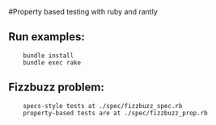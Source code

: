 #Property based testing with ruby and rantly

## Run examples: 

		bundle install
		bundle exec rake

## Fizzbuzz problem:

		specs-style tests at ./spec/fizzbuzz_spec.rb
		property-based tests are at ./spec/fizzbuzz_prop.rb
